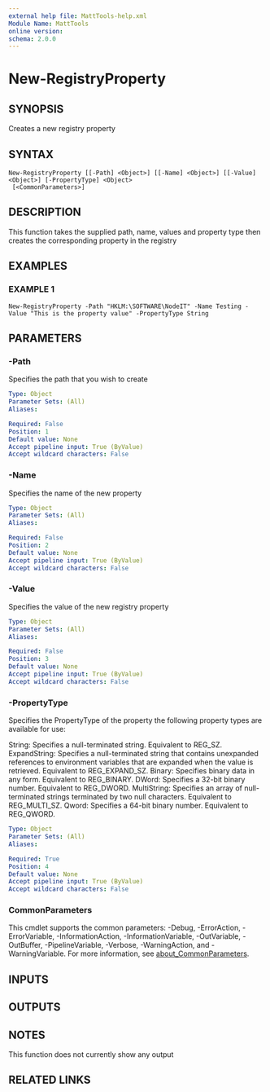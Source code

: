 ```yaml
---
external help file: MattTools-help.xml
Module Name: MattTools
online version:
schema: 2.0.0
---
```


# New-RegistryProperty

## SYNOPSIS
Creates a new registry property

## SYNTAX

```
New-RegistryProperty [[-Path] <Object>] [[-Name] <Object>] [[-Value] <Object>] [-PropertyType] <Object>
 [<CommonParameters>]
```

## DESCRIPTION
This function takes the supplied path, name, values and property type then creates the corresponding property in the registry

## EXAMPLES

### EXAMPLE 1
```
New-RegistryProperty -Path "HKLM:\SOFTWARE\NodeIT" -Name Testing -Value "This is the property value" -PropertyType String
```

## PARAMETERS

### -Path
Specifies the path that you wish to create

```yaml
Type: Object
Parameter Sets: (All)
Aliases:

Required: False
Position: 1
Default value: None
Accept pipeline input: True (ByValue)
Accept wildcard characters: False
```

### -Name
Specifies the name of the new property

```yaml
Type: Object
Parameter Sets: (All)
Aliases:

Required: False
Position: 2
Default value: None
Accept pipeline input: True (ByValue)
Accept wildcard characters: False
```

### -Value
Specifies the value of the new registry property

```yaml
Type: Object
Parameter Sets: (All)
Aliases:

Required: False
Position: 3
Default value: None
Accept pipeline input: True (ByValue)
Accept wildcard characters: False
```

### -PropertyType
Specifies the PropertyType of the property the following property types are available for use:

String: Specifies a null-terminated string.
Equivalent to REG_SZ.
ExpandString: Specifies a null-terminated string that contains unexpanded references to environment variables that are expanded when the value is retrieved.
Equivalent to REG_EXPAND_SZ.
Binary: Specifies binary data in any form.
Equivalent to REG_BINARY.
DWord: Specifies a 32-bit binary number.
Equivalent to REG_DWORD.
MultiString: Specifies an array of null-terminated strings terminated by two null characters.
Equivalent to REG_MULTI_SZ.
Qword: Specifies a 64-bit binary number.
Equivalent to REG_QWORD.

```yaml
Type: Object
Parameter Sets: (All)
Aliases:

Required: True
Position: 4
Default value: None
Accept pipeline input: True (ByValue)
Accept wildcard characters: False
```

### CommonParameters
This cmdlet supports the common parameters: -Debug, -ErrorAction, -ErrorVariable, -InformationAction, -InformationVariable, -OutVariable, -OutBuffer, -PipelineVariable, -Verbose, -WarningAction, and -WarningVariable. For more information, see [about_CommonParameters](http://go.microsoft.com/fwlink/?LinkID=113216).

## INPUTS

## OUTPUTS

## NOTES
This function does not currently show any output

## RELATED LINKS
